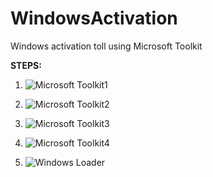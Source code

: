 # WindowsActivation
Windows activation toll using Microsoft Toolkit

**STEPS:**

1. ![Microsoft Toolkit1](https://github.com/sly1ng/WindowsActivation/assets/140085224/f5e7fd4e-d12d-4e7c-8db4-33d7575153ce)

2. ![Microsoft Toolkit2](https://github.com/sly1ng/WindowsActivation/assets/140085224/1b87e810-3dfe-487d-8bcc-2b4362020b22)

3. ![Microsoft Toolkit3](https://github.com/sly1ng/WindowsActivation/assets/140085224/9eb7e9df-c3e6-4d2f-ad7c-d11b097b635f)

4. ![Microsoft Toolkit4](https://github.com/sly1ng/WindowsActivation/assets/140085224/91fc6ccd-fc50-47ae-85d5-1f935986a8da)

5. ![Windows Loader](https://github.com/sly1ng/WindowsActivation/assets/140085224/54cf8401-f7a4-4858-ac4f-5683d847c2fd)
